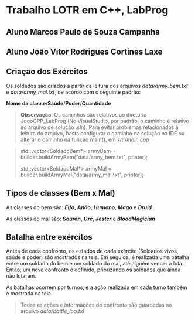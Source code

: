 # Trabalho LOTR em C++, LabProg

## Aluno Marcos Paulo de Souza Campanha
## Aluno João Vitor Rodrigues Cortines Laxe

## Criação dos Exércitos

Os soldados são criados a partir da leitura dos arquivos *data/army_bem.txt* e *data/army_mal.txt*, de acordo com o seguinte padrão:

**Nome da classe**/**Saúde**/**Poder**/**Quantidade**

> **Observação**: Os caminhos são relativos ao diretório JogoCPP_LabProg (No VisualStudio, por padrão, o caminho é relativo ao arquivo de solução .sln).
> Para evitar problemas relacionados à leitura do arquivo, basta configurar o caminho da solução na IDE ou alterar o caminho na função main(), em *src/main.cpp*

> std::vector<SoldadoBem*> armyBem = builder.buildArmyBem("data/army_bem.txt", printer);
> 
> std::vector<SoldadoMal*> armyMal = builder.buildArmyMal("data/army_mal.txt", printer);

## Tipos de classes (Bem x Mal)

As classes do bem são: ***Elfo***, ***Anão***, ***Humano***, ***Mago*** e ***Druid***

As classes do mal são: ***Sauron***, ***Orc***, ***Jester*** e ***BloodMagician***

## Batalha entre exércitos

Antes de cada confronto, os estados de cada exército (Soldados vivos, saúde e poder) são mostrados na tela. Em seguida, é realizada uma batalha entre um soldado do bem e um soldado do mal, até alguém vencer a luta. Então, um novo confronto é definido, priorizando os soldados que ainda não lutaram.

As batalhas ocorrem por turnos, e a ação realizada em cada turno também é mostrada na tela.

> Todas as ações e informações do confronto são guardadas no arquivo *data/battle_log.txt*

